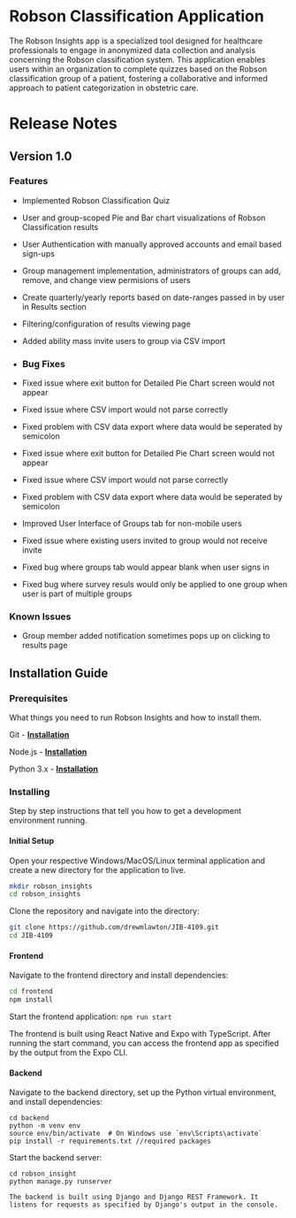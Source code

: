 # Robson Classification Application

The Robson Insights app is a specialized tool designed for healthcare professionals to engage in anonymized data collection and analysis concerning the Robson classification system. This application enables users within an organization to complete quizzes based on the Robson classification group of a patient, fostering a collaborative and informed approach to patient categorization in obstetric care.

# Release Notes

## Version 1.0
### Features
- Implemented Robson Classification Quiz 
- User and group-scoped Pie and Bar chart visualizations of Robson Classification results
- User Authentication with manually approved accounts and email based sign-ups
- Group management implementation, administrators of groups can add, remove, and change view permisions of users
- Create quarterly/yearly reports based on date-ranges passed in by user in Results section
- Filtering/configuration of results viewing page
- Added ability mass invite users to group via CSV import

- ### Bug Fixes
- Fixed issue where exit button for Detailed Pie Chart screen would not appear
- Fixed issue where CSV import would not parse correctly
- Fixed problem with CSV data export where data would be seperated by semicolon
- Fixed issue where exit button for Detailed Pie Chart screen would not appear
- Fixed issue where CSV import would not parse correctly
- Fixed problem with CSV data export where data would be seperated by semicolon
- Improved User Interface of Groups tab for non-mobile users
- Fixed issue where existing users invited to group would not receive invite
- Fixed bug where groups tab would appear blank when user signs in
- Fixed bug where survey resuls would only be applied to one group when user is part of multiple groups
  
### Known Issues
- Group member added notification sometimes pops up on clicking to results page

## Installation Guide
### Prerequisites

What things you need to run Robson Insights and how to install them.

Git - **[Installation](https://github.com/git-guides/install-git)**

Node.js - **[Installation](https://nodejs.org/en/learn/getting-started/how-to-install-nodejs)**

Python 3.x - **[Installation](https://pythongeeks.org/python-3-installation-and-setup-guide/)**

### Installing

Step by step instructions that tell you how to get a development environment running.

#### Initial Setup

Open your respective Windows/MacOS/Linux terminal application and create a new directory for the application to live.

```bash
mkdir robson_insights
cd robson_insights
```

Clone the repository and navigate into the directory:

```bash
git clone https://github.com/drewmlawton/JIB-4109.git
cd JIB-4109
```

#### Frontend

Navigate to the frontend directory and install dependencies:

```bash
cd frontend
npm install
```
Start the frontend application:
```npm run start```

The frontend is built using React Native and Expo with TypeScript. After running the start command, you can access the frontend app as specified by the output from the Expo CLI.

#### Backend

Navigate to the backend directory, set up the Python virtual environment, and install dependencies:

```
cd backend
python -m venv env
source env/bin/activate  # On Windows use `env\Scripts\activate`
pip install -r requirements.txt //required packages
```
Start the backend server:
```
cd robson_insight
python manage.py runserver

The backend is built using Django and Django REST Framework. It listens for requests as specified by Django's output in the console.
